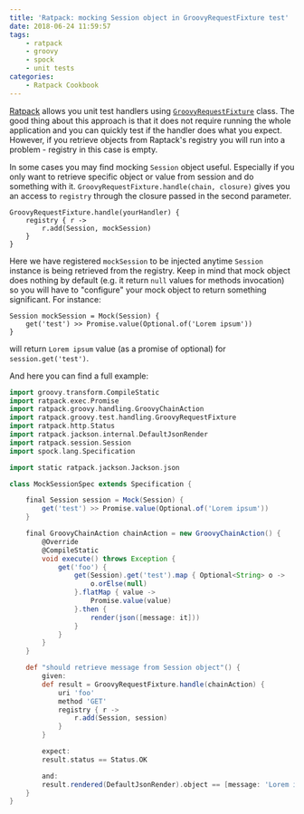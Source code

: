 ```yaml
---
title: 'Ratpack: mocking Session object in GroovyRequestFixture test'
date: 2018-06-24 11:59:57
tags:
    - ratpack
    - groovy
    - spock
    - unit tests
categories:
    - Ratpack Cookbook
---
```


[Ratpack](https://ratpack.io) allows you unit test handlers using [`GroovyRequestFixture`](https://ratpack.io/manual/1.5.4/api/ratpack/groovy/test/handling/GroovyRequestFixture.html) class. 
The good thing about this approach is that it does not require running the whole application and you can
quickly test if the handler does what you expect. However, if you retrieve objects from Raptack's registry you
will run into a problem - registry in this case is empty.

<!-- more -->

In some cases you may find mocking `Session` object useful. Especially if you only want to retrieve specific object
or value from session and do something with it. `GroovyRequestFixture.handle(chain, closure)` gives you an
access to `registry` through the closure passed in the second parameter.

    GroovyRequestFixture.handle(yourHandler) {
        registry { r ->
            r.add(Session, mockSession)
        }
    }

Here we have registered `mockSession` to be injected anytime `Session` instance is being retrieved from the registry.
Keep in mind that mock object does nothing by default (e.g. it return `null` values for methods invocation) so you will
have to "configure" your mock object to return something significant. For instance: 

    Session mockSession = Mock(Session) {
        get('test') >> Promise.value(Optional.of('Lorem ipsum'))
    }
    
will return `Lorem ipsum` value (as a promise of optional) for `session.get('test')`.
    

And here you can find a full example:


```groovy
import groovy.transform.CompileStatic
import ratpack.exec.Promise
import ratpack.groovy.handling.GroovyChainAction
import ratpack.groovy.test.handling.GroovyRequestFixture
import ratpack.http.Status
import ratpack.jackson.internal.DefaultJsonRender
import ratpack.session.Session
import spock.lang.Specification

import static ratpack.jackson.Jackson.json

class MockSessionSpec extends Specification {

    final Session session = Mock(Session) {
        get('test') >> Promise.value(Optional.of('Lorem ipsum'))
    }

    final GroovyChainAction chainAction = new GroovyChainAction() {
        @Override
        @CompileStatic
        void execute() throws Exception {
            get('foo') {
                get(Session).get('test').map { Optional<String> o ->
                    o.orElse(null)
                }.flatMap { value ->
                    Promise.value(value)
                }.then {
                    render(json([message: it]))
                }
            }
        }
    }

    def "should retrieve message from Session object"() {
        given:
        def result = GroovyRequestFixture.handle(chainAction) {
            uri 'foo'
            method 'GET'
            registry { r ->
                r.add(Session, session)
            }
        }

        expect:
        result.status == Status.OK

        and:
        result.rendered(DefaultJsonRender).object == [message: 'Lorem ipsum']
    }
}

```

